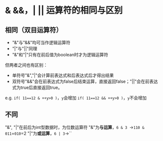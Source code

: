 # & &&，| || 运算符的相同与区别
## 相同（双目运算符）
- "&"与"&&"均可当作逻辑运算符
- "|"与"||"同理
- "&"和"|"只有在前后值为boolean时才为逻辑运算符

但两者之间也有区别：
- 单符号"&","|"会计算前表达式和后表达式后才得出结果
- 双符号"&&"会在前表达式为false后结束运算，直接返回false；"||"会在前表达式为true后直接返回true。

e.g. 
`if( 11==12 & ++y>0 )`，`y`会增加
`if( 11==12 && ++y>0 )`，`y`不会增加

## 不同
"&", "|"在前后为int型数据时，为位数运算符
"&"为**与运算**，`6 & 3 `->`110 & 011`=`010`=2
"|"为**或运算**，`6 | 3`->``